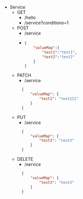 - Service
  - GET
    - /hello 
    - /service?conditions=1
  - POST
    - /service
    - ```json
      {
          "valueMap":{
              "test1":"test1",
              "test2":"test2"
          }
      }
      ```
  - PATCH
      - /service
    ```json
      {
          "valueMap": {
              "test1": "test111"
          }
      }
      ```
  - PUT
      - /service
    ```json
      {
          "valueMap": {
              "test3": "test3"
          }
      }
      ```
  - DELETE
      - /service
    ```json
      {
          "valueMap": {
              "test3": "test3"
          }
      }
      ```